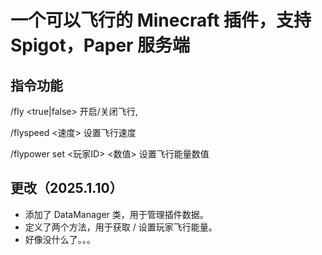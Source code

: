# 一个可以飞行的 Minecraft 插件，支持 Spigot，Paper 服务端
## 指令功能
/fly <true|false> 开启/关闭飞行,

/flyspeed <速度> 设置飞行速度

/flypower set <玩家ID> <数值> 设置飞行能量数值



## 更改（2025.1.10）
- 添加了 DataManager 类，用于管理插件数据。
- 定义了两个方法，用于获取 / 设置玩家飞行能量。
- 好像没什么了。。。
